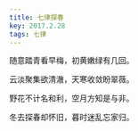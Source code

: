 ```yaml
---
title: 七律探春
key: 2017.2.28
tags: 七律
---
```


随意踏青看早梅，初黄嫩绿有几回。

云淡聚集欲清澈，天寒收敛盼翠薇。

野花不计名和利，空月方知是与非。

冬去探春却怀旧，暮时迷乱忘家归。

</br>

